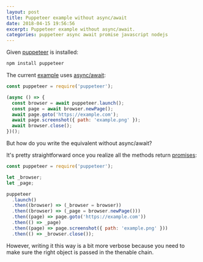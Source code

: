 ```yaml
---
layout: post
title: Puppeteer example without async/await
date: 2018-04-15 19:56:56
excerpt: Puppeteer example without async/await.
categories: puppeteer async await promise javascript nodejs
---
```


Given [puppeteer](https://www.npmjs.com/package/puppeteer) is installed:

```sh
npm install puppeteer
```

The current [example](https://github.com/GoogleChrome/puppeteer#usage) uses [async/await](https://javascript.info/async-await):

```js
const puppeteer = require('puppeteer');

(async () => {
  const browser = await puppeteer.launch();
  const page = await browser.newPage();
  await page.goto('https://example.com');
  await page.screenshot({ path: 'example.png' });
  await browser.close();
})();
```

But how do you write the equivalent without async/await?

It's pretty straightforward once you realize all the methods return [promises](https://developer.mozilla.org/docs/Web/JavaScript/Reference/Global_Objects/Promise):

```js
const puppeteer = require('puppeteer');

let _browser;
let _page;

puppeteer
  .launch()
  .then((browser) => (_browser = browser))
  .then((browser) => (_page = browser.newPage()))
  .then((page) => page.goto('https://example.com'))
  .then(() => _page)
  .then((page) => page.screenshot({ path: 'example.png' }))
  .then(() => _browser.close());
```

However, writing it this way is a bit more verbose because you need to make sure the right object is passed in the thenable chain.
